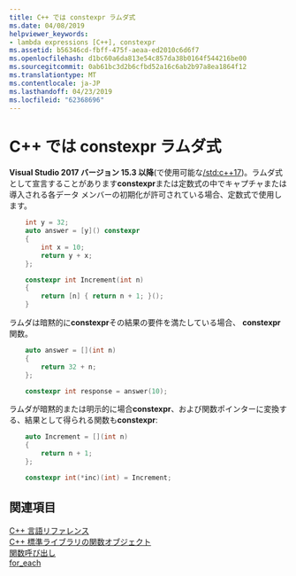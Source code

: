 ```yaml
---
title: C++ では constexpr ラムダ式
ms.date: 04/08/2019
helpviewer_keywords:
- lambda expressions [C++], constexpr
ms.assetid: b56346cd-fbff-475f-aeaa-ed2010c6d6f7
ms.openlocfilehash: d1bc60a6da813e54c857da38b0164f544216be00
ms.sourcegitcommit: 0ab61bc3d2b6cfbd52a16c6ab2b97a8ea1864f12
ms.translationtype: MT
ms.contentlocale: ja-JP
ms.lasthandoff: 04/23/2019
ms.locfileid: "62368696"
---
```

# <a name="constexpr-lambda-expressions-in-c"></a>C++ では constexpr ラムダ式

**Visual Studio 2017 バージョン 15.3 以降**(で使用可能な[/std:c++17](../build/reference/std-specify-language-standard-version.md))。ラムダ式として宣言することがあります**constexpr**または定数式の中でキャプチャまたは導入される各データ メンバーの初期化が許可されている場合、定数式で使用します。

```cpp
    int y = 32;
    auto answer = [y]() constexpr
    {
        int x = 10;
        return y + x;
    };

    constexpr int Increment(int n)
    {
        return [n] { return n + 1; }();
    }
```

ラムダは暗黙的に**constexpr**その結果の要件を満たしている場合、 **constexpr**関数。

```cpp
    auto answer = [](int n)
    {
        return 32 + n;
    };

    constexpr int response = answer(10);
```

ラムダが暗黙的または明示的に場合**constexpr**、および関数ポインターに変換する、結果として得られる関数も**constexpr**:

```cpp
    auto Increment = [](int n)
    {
        return n + 1;
    };

    constexpr int(*inc)(int) = Increment;
```

## <a name="see-also"></a>関連項目

[C++ 言語リファレンス](../cpp/cpp-language-reference.md)<br/>
[C++ 標準ライブラリの関数オブジェクト](../standard-library/function-objects-in-the-stl.md)<br/>
[関数呼び出し](../cpp/function-call-cpp.md)<br/>
[for_each](../standard-library/algorithm-functions.md#for_each)